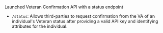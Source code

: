 Launched Veteran Confirmation API with a status endpoint
- `/status`: Allows third-parties to request confirmation from the VA of an individual's Veteran status after providing a valid API key and identifying attributes for the individual.

